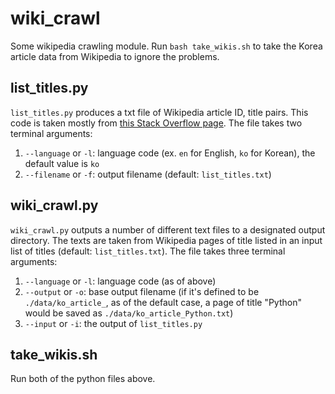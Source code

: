 # wiki_crawl
Some wikipedia crawling module. Run `bash take_wikis.sh` to take the Korea article data from Wikipedia to ignore the problems.

## list_titles.py
`list_titles.py` produces a txt file of Wikipedia article ID, title pairs. 
This code is taken mostly from [this Stack Overflow page](https://stackoverflow.com/questions/24474288/how-to-obtain-a-list-of-titles-of-all-wikipedia-articles).
The file takes two terminal arguments:
1. `--language` or `-l`: language code (ex. `en` for English, `ko` for Korean), the default value is `ko`
2. `--filename` or `-f`: output filename (default: `list_titles.txt`)

## wiki_crawl.py
`wiki_crawl.py` outputs a number of different text files to a designated output directory. The texts are taken from Wikipedia pages of title listed in an input list of titles (default: `list_titles.txt`).
The file takes three terminal arguments:
1. `--language` or `-l`: language code (as of above)
2. `--output` or `-o`: base output filename (if it's defined to be `./data/ko_article_`, as of the default case, a page of title "Python" would be saved as `./data/ko_article_Python.txt`)
3. `--input` or `-i`: the output of `list_titles.py`

## take_wikis.sh
Run both of the python files above.
